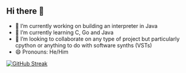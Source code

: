 ## Hi there 👋

<!--
**pylowt/pylowt** is a ✨ _special_ ✨ repository because its `README.md` (this file) appears on your GitHub profile.

Here are some ideas to get you started:
-->
- 🔭 I’m currently working on building an interpreter in Java
- 🌱 I’m currently learning C, Go and Java
- 👯 I’m looking to collaborate on any type of project but particularly cpython or anything to do with software synths (VSTs)
- 😄 Pronouns: He/Him

[![GitHub Streak](https://streak-stats.demolab.com?user=pylowt&theme=transparent&hide_border=true)](https://git.io/streak-stats)
